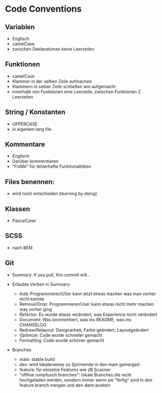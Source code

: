 # Code Conventions

## Variablen
- Englisch
- camelCase
- zwischen Deklarationen keine Leerzeilen

## Funktionen
- camelCase
- Klammer in der selben Zeile aufmachen
- Klammern in selber Zeile schließen wie aufgemacht
- innerhalb von Funktionen eine Leerzeile, zwischen Funktionen 2 Leerzeilen

## String / Konstanten
- UPPERCASE
- in eigenem lang file

## Kommentare
- Englisch
- Darüber kommentieren
- "FixMe" für fehlerhafte Funktionalitäten

## Files benennen:
- wird noch entschieden (learning by doing)

## Klassen
- PascalCase

## SCSS
- nach BEM

## Git
- Summary: If you pull, this commit will...
- Erlaubte Verben in Summary:
    * Add: Programmierer/USer kann jetzt etwas machen was man vorher nicht konnte
    * Remove/Drop: Programmierer/User kann etwas nicht mehr machen was vorher ging
    * Refactor: Es wurde etwas verändert, was Experience nicht verändert
    * Document: Was kommentiert, was ins README, was ins CHANGELOG
    * Redraw/Relayout: Designarbeit, Farbe geändert, Layoutgeändert
    * Optimize: Code wurde schneller gemacht
    * Formatting: Code wurde schöner gemacht

- Branches
    * main: stable build
    * dev: wird idealerweise zu Sprintende in den main gemerged
    * feature: für einzelne Features wie zB Scanner
    * "offline rumpfusch branches": lokale Branches die nicht hochgeladen werden, sondern immer wenn sie "fertig" sind in den feature branch mergen und den dann pushen